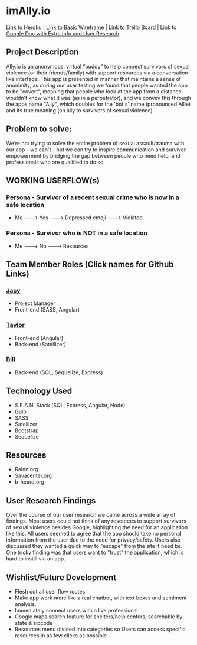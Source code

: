 # imAlly.io

[Link to Heroku](allyio.herokuapp.com) |
[Link to Basic Wireframe](http://imgur.com/a/6DQAQ) | 
[Link to Trello Board](https://trello.com/b/G7MfoRFP/project-three-buddy-app) |
[Link to Google Doc with Extra Info and User Research](https://docs.google.com/document/d/13dS-XViaNo5YinrbeuQeZGoCc0wa6ZInLeLRyhOHpTs/edit?usp=sharing)

## Project Description 
Ally.io is an anonymous, virtual “buddy” to help connect survivors of sexual violence (or their friends/family) with support resources via a conversation-like interface. This app is presented in manner that maintains a sense of anonimity, as during our user testing we found that people wanted the app to be "covert", meaning that people who look at the app from a distance wouldn't know what it was (as in a perpetrator), and we convey this through the apps name "Ally", which doubles for the 'bot's' name (pronounced Allie) and its true meaning (an ally to survivors of sexual violence). 

## Problem to solve: 
We’re not trying to solve the entire problem of sexual assault/trauma with our app - we can't - but we can try to inspire communication and survivor empowerment by bridging the gap between people who need help, and professionals who are qualified to do so. 

## WORKING USERFLOW(s)
### Persona - Survivor of a recent sexual crime who is now in a safe location
* Me ---> Yes ---> Depressed emoji ---> Violated

### Persona - Survivor who is NOT in a safe location
* Me ---> No ---> Resources

## Team Member Roles (Click names for Github Links)
### [Jacy](https://github.com/JacyAnderson)
  * Project Manager
  * Front-end (SASS, Angular)
  
### [Taylor](https://github.com/tlaine1441) 
  * Front-end (Angular)
  * Back-end (Satellizer)

### [Bill](https://github.com/Bp3289) 
  * Back-end (SQL, Sequelize, Express)

## Technology Used
- S.E.A.N. Stack (SQL, Express, Angular, Node)
- Gulp 
- SASS
- Satellizer
- Bootstrap
- Sequelize 

## Resources
- Rainn.org
- Savacenter.org
- b-heard.org

## User Research Findings
Over the course of our user research we came across a wide array of findings. Most users could not think of any resources to support survivors of sexual violence besides Google, highlighting the need for an application like this. All users seemed to agree that the app should take no personal information from the user due to the need for privacy/safety. Users also discussed they wanted a quick way to "escape" from the site if need be. One tricky finding was that users want to "trust" the application, which is hard to instill via an app. 

## Wishlist/Future Development
* Flesh out all user flow routes
* Make app work more like a real chatbot, with text boxes and sentiment analysis. 
* Immediately connect users with a live professional 
* Google maps search feature for shelters/help centers, searchable by state & zipcode
* Resources menu divided into categories so Users can access specific resources in as few clicks as possible


